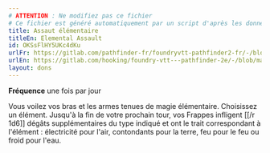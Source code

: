 ```yaml
---
# ATTENTION : Ne modifiez pas ce fichier
# Ce fichier est généré automatiquement par un script d'après les données du module Foundry VTT officiel et de sa traduction
title: Assaut élémentaire
titleEn: Elemental Assault
id: OKSsFlHY5UKc4dKu
urlFr: https://gitlab.com/pathfinder-fr/foundryvtt-pathfinder2-fr/-/blob/master/data/feats/OKSsFlHY5UKc4dKu.htm
urlEn: https://gitlab.com/hooking/foundry-vtt---pathfinder-2e/-/blob/master/packs/data/feats.db/elemental-assault.json
layout: dons
---
```

**Fréquence** une fois par jour

Vous voilez vos bras et les armes tenues de magie élémentaire. Choisissez un élément. Jusqu'à la fin de votre prochain tour, vos Frappes infligent [[/r 1d6]] dégâts supplémentaires du type indiqué et ont le trait correspondant à l'élément : électricité pour l'air, contondants pour la terre, feu pour le feu ou froid pour l'eau.
